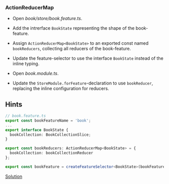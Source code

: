 ### ActionReducerMap<T>

- Open _book/store/book.feature.ts_.
- Add the intrerface `BookState` representing the shape of the book-feature.
- Assign `ActionReducerMap<BookState>` to an exported const named `bookReducers`, collecting all reducers of the book-feature.

- Update the feature-selector to use the interface `BookState` instead of the inline typing.

- Open _book.module.ts_.
- Update the `StoreModule.forFeature`-declaration to use `bookReducer`, replacing the inline configuration for reducers.

## Hints

```typescript
// book.feature.ts
export const bookFeatureName = 'book';
...
export interface BookState {
  bookCollection: BookCollectionSlice;
}

export const bookReducers: ActionReducerMap<BookState> = {
  bookCollection: bookCollectionReducer
};

export const bookFeature = createFeatureSelector<BookState>(bookFeatureName);
```

[Solution](https://github.com/workshops-de/angular-advanced-workshop/compare/solve--ngrx-use-selectors-with-params...solve--ngrx-type-feature-state)

